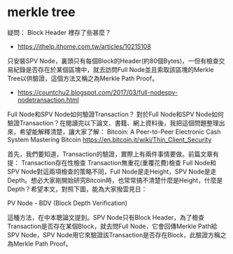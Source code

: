 # merkle tree

疑問： Block Header 裡存了些甚麼？

* https://ithelp.ithome.com.tw/articles/10215108

只安裝SPV Node，裏頭只有每個Block的Header(約80個Bytes)，一但有檢查交易紀錄是否存在於某個區塊中，就去訪問Full Node並且索取該區塊的Merkle Tree以供驗證，這個方法又稱之為Merkle Path Proof。

* https://countchu2.blogspot.com/2017/03/full-nodespv-nodetransaction.html

Full Node和SPV Node如何驗證Transaction？
對於Full Node和SPV Node如何驗證Transaction？在閱讀完以下論文、書籍、網上資料後，我把這個問題整理出來，希望能解釋清楚，讓大家了解：
Bitcoin: A Peer-to-Peer Electronic Cash System
Mastering Bitcoin
https://en.bitcoin.it/wiki/Thin_Client_Security

首先，我們要知道，Transaction的驗證，實際上有兩件事情要做。前篇文章有提：
Transaction存在性檢查 
Transaction無重花(重覆花費)檢查 
Full Node和SPV Node對這兩項檢查的策略不同，Full Node是走Height，SPV Node是走Depth。想必大家剛開始研究Bitcoin時，也常常搞不清楚什麼是Height，什麼是Depth？希望本文，對照下圖，能為大家撥雲見日：


PV Node - BDV (Block Depth Verification)

這種方法，在中本聰論文提到。SPV Node只有Block Header，為了檢查Transaction是否存在某個Block，就去問Full Node，它會回傳Merkle Path給SPV Node，SPV Node用它來驗證該Transaction是否存在Block，此驗證方稱之為Merkle Path Proof。
